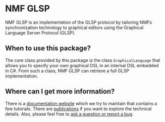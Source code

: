 # NMF GLSP

NMF GLSP is an implementation of the GLSP protocol by tailoring NMFs synchronization technology to graphical editors using the Graphical Language Server Protocol (GLSP).

## When to use this package?

The core class provided by this package is the class `GraphicalLanguage` that allows you to specify your own graphical DSL in an internal DSL embedded in C#. 
From such a class, NMF GLSP can retrieve a full GLSP implementation.

## Where can I get more information?

There is a [documentation website](https://nmfcode.github.io/) which we try to maintain that contains a few tutorials. 
There are [publications](https://nmfcode.github.io/publications/index.html) if you want to explore the technical details.
Also, please feel free to [ask a question or report a bug](https://github.com/NMFCode/NMF/issues).